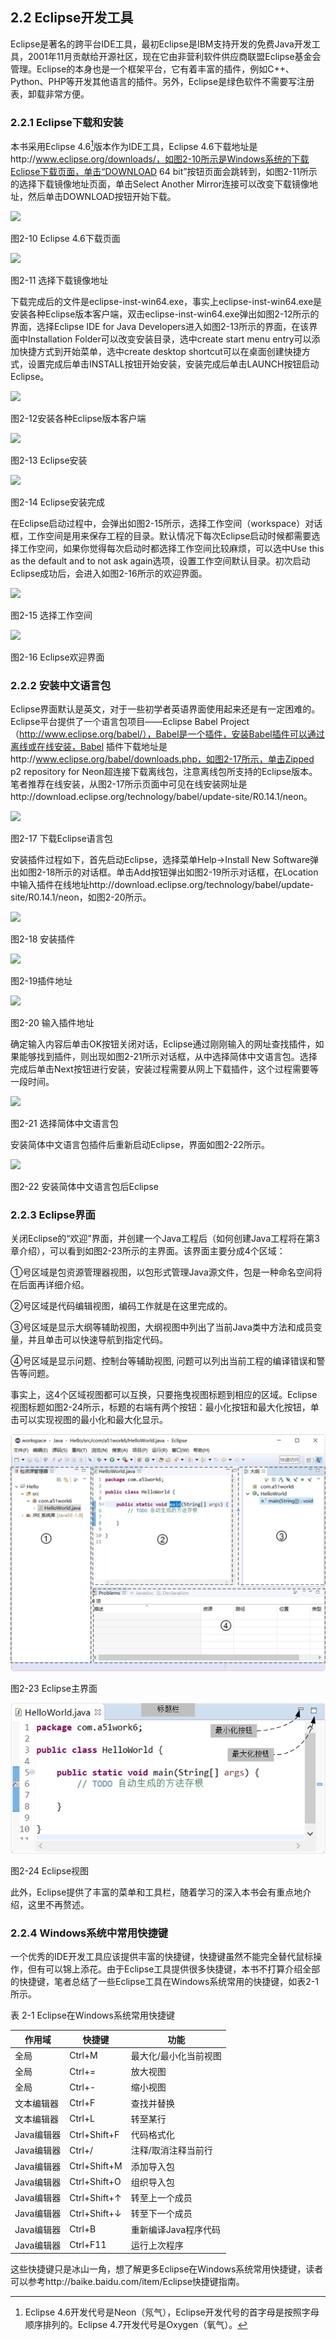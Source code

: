 ## 2.2 Eclipse开发工具

Eclipse是著名的跨平台IDE工具，最初Eclipse是IBM支持开发的免费Java开发工具，2001年11月贡献给开源社区，现在它由非营利软件供应商联盟Eclipse基金会管理。Eclipse的本身也是一个框架平台，它有着丰富的插件，例如C++、Python、PHP等开发其他语言的插件。另外，Eclipse是绿色软件不需要写注册表，卸载非常方便。

### 2.2.1 Eclipse下载和安装

本书采用Eclipse 4.6[^5]版本作为IDE工具，Eclipse 4.6下载地址是http://www.eclipse.org/downloads/，如图2-10所示是Windows系统的下载Eclipse下载页面，单击“DOWNLOAD 64 bit”按钮页面会跳转到，如图2-11所示的选择下载镜像地址页面，单击Select Another Mirror连接可以改变下载镜像地址，然后单击DOWNLOAD按钮开始下载。

![](/assets/2-10.jpg)

图2-10 Eclipse 4.6下载页面

![](/assets/2-11.jpg)

图2-11 选择下载镜像地址

下载完成后的文件是eclipse-inst-win64.exe，事实上eclipse-inst-win64.exe是安装各种Eclipse版本客户端，双击eclipse-inst-win64.exe弹出如图2-12所示的界面，选择Eclipse IDE for Java Developers进入如图2-13所示的界面，在该界面中Installation Folder可以改变安装目录，选中create start menu entry可以添加快捷方式到开始菜单，选中create desktop shortcut可以在桌面创建快捷方式，设置完成后单击INSTALL按钮开始安装，安装完成后单击LAUNCH按钮启动Eclipse。

![](/assets/2-12.jpg)

图2-12安装各种Eclipse版本客户端

![](/assets/2-13.jpg)

图2-13 Eclipse安装

![](/assets/2-14.jpg)

图2-14 Eclipse安装完成

在Eclipse启动过程中，会弹出如图2-15所示，选择工作空间（workspace）对话框，工作空间是用来保存工程的目录。默认情况下每次Eclipse启动时候都需要选择工作空间，如果你觉得每次启动时都选择工作空间比较麻烦，可以选中Use this as the default and to not ask again选项，设置工作空间默认目录。初次启动Eclipse成功后，会进入如图2-16所示的欢迎界面。

![](/assets/2-15.jpg)

图2-15 选择工作空间

![](/assets/2-16.jpg)

图2-16 Eclipse欢迎界面

### 2.2.2 安装中文语言包

Eclipse界面默认是英文，对于一些初学者英语界面使用起来还是有一定困难的。Eclipse平台提供了一个语言包项目——Eclipse Babel Project（http://www.eclipse.org/babel/），Babel是一个插件，安装Babel插件可以通过离线或在线安装，Babel 插件下载地址是http://www.eclipse.org/babel/downloads.php，如图2-17所示，单击Zipped p2 repository for Neon超连接下载离线包，注意离线包所支持的Eclipse版本。笔者推荐在线安装，从图2-17所示页面中可见在线安装网址是http://download.eclipse.org/technology/babel/update-site/R0.14.1/neon。

![](/assets/2-17.jpg)

图2-17 下载Eclipse语言包

安装插件过程如下，首先启动Eclipse，选择菜单Help→Install New Software弹出如图2-18所示的对话框。单击Add按钮弹出如图2-19所示对话框，在Location中输入插件在线地址http://download.eclipse.org/technology/babel/update-site/R0.14.1/neon，如图2-20所示。

![](/assets/2-18.jpg)

图2-18 安装插件

![](/assets/2-19.jpg)

图2-19插件地址

![](/assets/2-20.jpg)

图2-20 输入插件地址

确定输入内容后单击OK按钮关闭对话，Eclipse通过刚刚输入的网址查找插件，如果能够找到插件，则出现如图2-21所示对话框，从中选择简体中文语言包。选择完成后单击Next按钮进行安装，安装过程需要从网上下载插件，这个过程需要等一段时间。

![](/assets/2-21.jpg)

图2-21 选择简体中文语言包

安装简体中文语言包插件后重新启动Eclipse，界面如图2-22所示。

![](/assets/2-22.jpg)

图2-22 安装简体中文语言包后Eclipse

### 2.2.3 Eclipse界面

关闭Eclipse的“欢迎”界面，并创建一个Java工程后（如何创建Java工程将在第3章介绍），可以看到如图2-23所示的主界面。该界面主要分成4个区域：

①号区域是包资源管理器视图，以包形式管理Java源文件，包是一种命名空间将在后面再详细介绍。

②号区域是代码编辑视图，编码工作就是在这里完成的。

③号区域是显示大纲等辅助视图，大纲视图中列出了当前Java类中方法和成员变量，并且单击可以快速导航到指定代码。

④号区域是显示问题、控制台等辅助视图, 问题可以列出当前工程的编译错误和警告等问题。

事实上，这4个区域视图都可以互换，只要拖曳视图标题到相应的区域。Eclipse视图标题如图2-24所示，标题的右端有两个按钮：最小化按钮和最大化按钮，单击可以实现视图的最小化和最大化显示。

![2-23](../assets/2-23.jpg)

图2-23 Eclipse主界面

![2-24](../assets/2-24.jpg)

图2-24 Eclipse视图

此外，Eclipse提供了丰富的菜单和工具栏，随着学习的深入本书会有重点地介绍，这里不再赘述。

### 2.2.4 Windows系统中常用快捷键

一个优秀的IDE开发工具应该提供丰富的快捷键，快捷键虽然不能完全替代鼠标操作，但有可以锦上添花。由于Eclipse工具提供很多快捷键，本书不打算介绍全部的快捷键，笔者总结了一些Eclipse工具在Windows系统常用的快捷键，如表2-1所示。

表 2-1 Eclipse在Windows系统常用快捷键

| **作用域** | **快捷键** | **功能** |
| --- | --- | --- |
| 全局 | Ctrl+M | 最大化/最小化当前视图 |
| 全局 | Ctrl+= | 放大视图 |
| 全局 | Ctrl+- | 缩小视图 |
| 文本编辑器 | Ctrl+F | 查找并替换 |
| 文本编辑器 | Ctrl+L | 转至某行 |
| Java编辑器 | Ctrl+Shift+F | 代码格式化 |
| Java编辑器 | Ctrl+/ | 注释/取消注释当前行 |
| Java编辑器 | Ctrl+Shift+M | 添加导入包 |
| Java编辑器 | Ctrl+Shift+O | 组织导入包 |
| Java编辑器 | Ctrl+Shift+↑ | 转至上一个成员 |
| Java编辑器 | Ctrl+Shift+↓ | 转至下一个成员 |
| Java编辑器 | Ctrl+B | 重新编译Java程序代码 |
| Java编辑器 | Ctrl+F11 | 运行上次程序 |

这些快捷键只是冰山一角，想了解更多Eclipse在Windows系统常用快捷键，读者可以参考http://baike.baidu.com/item/Eclipse快捷键指南。

[^5]: Eclipse 4.6开发代号是Neon（氖气），Eclipse开发代号的首字母是按照字母顺序排列的。Eclipse 4.7开发代号是Oxygen（氧气）。